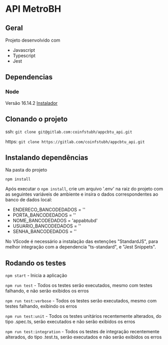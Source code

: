 # API MetroBH

## Geral
Projeto desenvolvido com
* Javascript
* Typescript
* Jest

## Dependencias
### Node
Versão 16.14.2
[Instalador](https://nodejs.org/pt-br_BR/)

## Clonando o projeto
ssh: `git clone git@gitlab.com:coinfstubh/appcbtu_api.git`

https: `git clone https://gitlab.com/coinfstubh/appcbtu_api.git`

## Instalando dependências

Na pasta do projeto

`npm install`

Após executar o `npm install`, crie um arquivo '.env' na raiz do projeto com as seguintes variáveis de ambiente e insira o dados correspondentes ao banco de dados local:
* ENDERECO_BANCODEDADOS = ''
* PORTA_BANCODEDADOS = ''
* NOME_BANCODEDADOS = 'appabtubd'
* USUARIO_BANCODEDADOS = ''
* SENHA_BANCODEDADOS = ''

No VScode é necessário a instalação das extenções "StandardJS", para melhor integração com a dependencia
"ts-standard", e "Jest Snippets".

## Rodando os testes

`npm start` - Inicia a aplicação

`npm run test` - Todos os testes serão executados, mesmo com testes falhando, e não serão exibidos os erros

`npm run test:verbose` - Todos os testes serão executados, mesmo com testes falhando, exibindo os erros

`npm run test:unit` - Todos os testes unitários recentemente alterados, do tipo .spec.ts, serão executados e não serão exibidos os erros

`npm run test:integration` - Todos os testes de integração recentemente alterados, do tipo .test.ts, serão executados e não serão exibidos os erros
